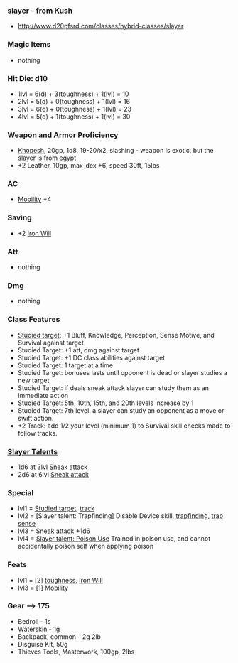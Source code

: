 ### slayer - from Kush
- http://www.d20pfsrd.com/classes/hybrid-classes/slayer

### Magic Items
- nothing

### Hit Die: d10
- 1lvl = 6(d) + 3(toughness) + 1(lvl) = 10
- 2lvl = 5(d) + 0(toughness) + 1(lvl) = 16
- 3lvl = 6(d) + 0(toughness) + 1(lvl) = 23
- 4lvl = 5(d) + 1(toughness) + 1(lvl) = 30

### Weapon and Armor Proficiency
- [Khopesh](http://www.d20pfsrd.com/equipment---final/weapons/weapon-descriptions/khopesh), 20gp, 1d8, 19-20/x2, slashing - weapon is exotic, but the slayer is from egypt
- +2 Leather, 10gp, max-dex +6, speed 30ft, 15lbs

### AC
- [Mobility](http://www.d20pfsrd.com/feats/combat-feats/mobility-combat---final) +4

### Saving
- +2 [Iron Will](http://www.d20pfsrd.com/feats/general-feats/iron-will---final)

### Att
- nothing

### Dmg
- nothing

### Class Features
- [Studied target](http://www.d20pfsrd.com/classes/hybrid-classes/slayer#TOC-Studied-Target-Ex-): +1 Bluff, Knowledge, Perception, Sense Motive, and Survival against target
- Studied Target: +1 att, dmg against target
- Studied Target: +1 DC class abilities against target
- Studied Target: 1 target at a time
- Studied Target: bonuses lasts until opponent is dead or slayer studies a new target
- Studied Target: if deals sneak attack slayer can study them as an immediate action
- Studied Target: 5th, 10th, 15th, and 20th levels increase by 1
- Studied Target: 7th level, a slayer can study an opponent as a move or swift action.
- +2 Track: add 1/2 your level (minimum 1) to Survival skill checks made to follow tracks.

### [Slayer Talents](http://www.d20pfsrd.com/classes/hybrid-classes/slayer/slayer-talents#TABLE-Slayer-Talents)
- 1d6 at 3lvl [Sneak attack](http://www.d20pfsrd.com/classes/hybrid-classes/slayer#TOC-Sneak-Attack)
- 2d6 at 6lvl [Sneak attack](http://www.d20pfsrd.com/classes/hybrid-classes/slayer#TOC-Sneak-Attack)

### Special
- lvl1 = [Studied target](http://www.d20pfsrd.com/classes/hybrid-classes/slayer#TOC-Studied-Target-Ex-), [track](http://www.d20pfsrd.com/classes/hybrid-classes/slayer#TOC-Track-Ex-)
- lvl2 = [Slayer talent: Trapfinding] Disable Device skill, [trapfinding](http://www.d20pfsrd.com/classes/core-classes/rogue#TOC-Trapfinding), [trap sense](http://www.d20pfsrd.com/classes/core-classes/rogue#TOC-Trap-Sense-Ex-)
- lvl3 = Sneak attack +1d6
- lvl4 = [Slayer talent: Poison Use](http://www.d20pfsrd.com/gamemastering/afflictions/poison#TOC-Applying-Poison) Trained in poison use, and cannot accidentally poison self when applying poison

### Feats
- lvl1 = [2] [toughness](http://www.d20pfsrd.com/feats/general-feats/toughness---final), [Iron Will](http://www.d20pfsrd.com/feats/general-feats/iron-will---final)
- lvl3 = [1] [Mobility](http://www.d20pfsrd.com/feats/combat-feats/mobility-combat---final)

### Gear --> 175
- Bedroll - 1s
- Waterskin - 1g
- Backpack, common - 2g 2lb
- Disguise Kit, 50g
- Thieves Tools, Masterwork, 100gp, 2lbs
